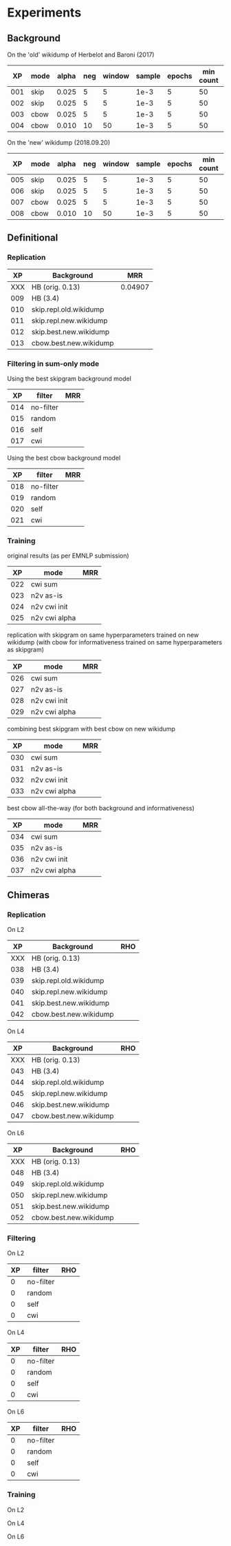 # Experiments

## Background

On the 'old' wikidump of Herbelot and Baroni (2017)

| XP | mode | alpha | neg | window | sample | epochs | min count | size | MEN |
| --- | --- | --- | --- | --- | --- | --- | --- | --- | --- |
| 001 | skip | 0.025 | 5 | 5 | 1e-3 | 5 | 50 | 400 | 0.75 |
| 002 | skip | 0.025 | 5 | 5 | 1e-3 | 5 | 50 | 700 | 0.76 |
| 003 | cbow | 0.025 | 5 | 5 | 1e-3 | 5 | 50 | 400 | 0.70 |
| 004 | cbow | 0.010 | 10 | 50 | 1e-3 | 5 | 50 | 1000 | 0.75 |

On the 'new' wikidump (2018.09.20)

| XP | mode | alpha | neg | window | sample | epochs | min count | size | MEN |
| --- | --- | --- | --- | --- | --- | --- | --- | --- | --- |
| 005 | skip | 0.025 | 5 | 5 | 1e-3 | 5 | 50 | 400 |  |
| 006 | skip | 0.025 | 5 | 5 | 1e-3 | 5 | 50 | 700 |  |
| 007 | cbow | 0.025 | 5 | 5 | 1e-3 | 5 | 50 | 400 |  |
| 008 | cbow | 0.010 | 10 | 50 | 1e-3 | 5 | 50 | 1000 |  |

## Definitional

### Replication

| XP | Background | MRR |
| --- | --- | --- |
| XXX | HB (orig. 0.13) | 0.04907 |
| 009 | HB (3.4) | |
| 010 | skip.repl.old.wikidump | |
| 011 | skip.repl.new.wikidump | |
| 012 | skip.best.new.wikidump | |
| 013 | cbow.best.new.wikidump | |

### Filtering in sum-only mode

Using the best skipgram background model

| XP  | filter | MRR |
| --- | --- | --- |
| 014 | no-filter | |
| 015 | random | |
| 016 | self | |
| 017 | cwi | |

Using the best cbow background model

| XP  | filter | MRR |
| --- | --- | --- |
| 018 | no-filter | |
| 019 | random | |
| 020 | self | |
| 021 | cwi | |

### Training

original results (as per EMNLP submission)

| XP  | mode | MRR |
| --- | --- | --- |
| 022 | cwi sum | |
| 023 | n2v as-is | |
| 024 | n2v cwi init | |
| 025 | n2v cwi alpha | |

replication with skipgram on same hyperparameters trained on new wikidump
(with cbow for informativeness trained on same hyperparameters as skipgram)

| XP  | mode | MRR |
| --- | --- | --- |
| 026 | cwi sum | |
| 027 | n2v as-is | |
| 028 | n2v cwi init | |
| 029 | n2v cwi alpha | |

combining best skipgram with best cbow on  new wikidump

| XP  | mode | MRR |
| --- | --- | --- |
| 030 | cwi sum | |
| 031 | n2v as-is | |
| 032 | n2v cwi init | |
| 033 | n2v cwi alpha | |

best cbow all-the-way (for both background and informativeness)

| XP  | mode | MRR |
| --- | --- | --- |
| 034 | cwi sum | |
| 035 | n2v as-is | |
| 036 | n2v cwi init | |
| 037 | n2v cwi alpha | |

## Chimeras

### Replication

On L2

| XP | Background | RHO |
| --- | --- | --- |
| XXX | HB (orig. 0.13) |  |
| 038 | HB (3.4) | |
| 039 | skip.repl.old.wikidump | |
| 040 | skip.repl.new.wikidump | |
| 041 | skip.best.new.wikidump | |
| 042 | cbow.best.new.wikidump | |

On L4

| XP | Background | RHO |
| --- | --- | --- |
| XXX | HB (orig. 0.13) |  |
| 043 | HB (3.4) | |
| 044 | skip.repl.old.wikidump | |
| 045 | skip.repl.new.wikidump | |
| 046 | skip.best.new.wikidump | |
| 047 | cbow.best.new.wikidump | |

On L6

| XP | Background | RHO |
| --- | --- | --- |
| XXX | HB (orig. 0.13) |  |
| 048 | HB (3.4) | |
| 049 | skip.repl.old.wikidump | |
| 050 | skip.repl.new.wikidump | |
| 051 | skip.best.new.wikidump | |
| 052 | cbow.best.new.wikidump | |

### Filtering

On L2

| XP  | filter | RHO |
| --- | --- | --- |
| 0 | no-filter | |
| 0 | random | |
| 0 | self | |
| 0 | cwi | |

On L4

| XP  | filter | RHO |
| --- | --- | --- |
| 0 | no-filter | |
| 0 | random | |
| 0 | self | |
| 0 | cwi | |

On L6

| XP  | filter | RHO |
| --- | --- | --- |
| 0 | no-filter | |
| 0 | random | |
| 0 | self | |
| 0 | cwi | |

### Training

On L2

On L4

On L6
